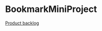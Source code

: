 # BookmarkMiniProject


[Product backlog](https://docs.google.com/spreadsheets/d/1V02yODOFyF7Aa_UZKD6wR6vrlasWQY73EKmnt5gTylA/edit?usp=sharing)
